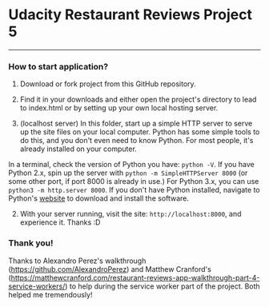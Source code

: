 # Udacity Restaurant Reviews Project 5

* * *

### How to start application?

1.  Download or fork project from this GitHub repository.

2.  Find it in your downloads and either open the project's directory to lead to index.html or by setting up your own local hosting server.

3.  (localhost server) In this folder, start up a simple HTTP server to serve up the site files on your local computer. Python has some simple tools to do this, and you don't even need to know Python. For most people, it's already installed on your computer.

In a terminal, check the version of Python you have: `python -V`. If you have Python 2.x, spin up the server with `python -m SimpleHTTPServer 8000` (or some other port, if port 8000 is already in use.) For Python 3.x, you can use `python3 -m http.server 8000`. If you don't have Python installed, navigate to Python's [website](https://www.python.org/) to download and install the software.

2.  With your server running, visit the site: `http://localhost:8000`, and experience it. Thanks :D

### Thank you!

Thanks to Alexandro Perez's walkthrough (<https://github.com/AlexandroPerez>) and Matthew Cranford's (<https://matthewcranford.com/restaurant-reviews-app-walkthrough-part-4-service-workers/>) to help during the service worker part of the project. Both helped me tremendously! 
